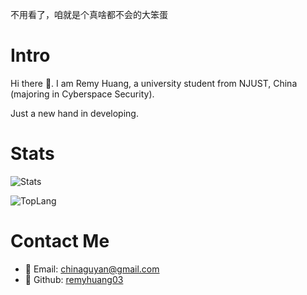 不用看了，咱就是个真啥都不会的大笨蛋

# Intro 

Hi there 👋. I am Remy Huang, a university student from NJUST, China (majoring in Cyberspace Security).

Just a new hand in developing.

# Stats
![Stats](https://github-readme-stats.vercel.app/api?username=remyhuang03&show_icons=true&count_private=true&theme=github_dark)

![TopLang](https://github-readme-stats.vercel.app/api/top-langs?username=remyhuang03&show_icons=true&layout=compact&theme=github_dark)


# Contact Me
- 📧 Email: [chinaguyan@gmail.com](mailto:chinaguyan@gmail.com)
- 🐙 Github: [remyhuang03](https://github.com/remyhuang03)

